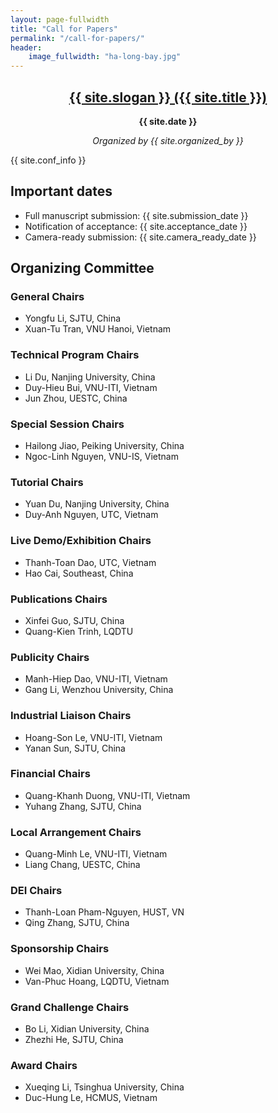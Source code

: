 ```yaml
---
layout: page-fullwidth
title: "Call for Papers"
permalink: "/call-for-papers/"
header:
    image_fullwidth: "ha-long-bay.jpg"
---
```


<center><h2><a href="/images/cfp.pdf">{{ site.slogan }} ({{ site.title }})</a></h2>
<b>{{ site.date }}</b><br/>

<i>Organized by {{ site.organized_by }} </i> <br/>

</center>


{{ site.conf_info }}

## Important dates
- Full manuscript submission: {{ site.submission_date }}
- Notification of acceptance: {{ site.acceptance_date }}
- Camera-ready submission: {{ site.camera_ready_date }}

## Organizing Committee
### General Chairs
- Yongfu Li, SJTU, China
- Xuan-Tu Tran, VNU Hanoi, Vietnam

### Technical Program Chairs
- Li Du, Nanjing University, China
- Duy-Hieu Bui, VNU-ITI, Vietnam
- Jun Zhou, UESTC, China
### Special Session Chairs
- Hailong Jiao, Peiking University, China
- Ngoc-Linh Nguyen, VNU-IS, Vietnam
### Tutorial Chairs
- Yuan Du, Nanjing University, China
- Duy-Anh Nguyen, UTC, Vietnam
### Live Demo/Exhibition Chairs
- Thanh-Toan Dao, UTC, Vietnam
- Hao Cai, Southeast, China
### Publications Chairs
- Xinfei Guo, SJTU, China
- Quang-Kien Trinh, LQDTU
### Publicity Chairs
- Manh-Hiep Dao, VNU-ITI, Vietnam
- Gang Li, Wenzhou University, China
### Industrial Liaison Chairs
- Hoang-Son Le, VNU-ITI, Vietnam
- Yanan Sun, SJTU, China
### Financial Chairs
- Quang-Khanh Duong, VNU-ITI, Vietnam
- Yuhang Zhang, SJTU, China
### Local Arrangement Chairs
- Quang-Minh Le, VNU-ITI, Vietnam
- Liang Chang, UESTC, China
### DEI Chairs
- Thanh-Loan Pham-Nguyen, HUST, VN
- Qing Zhang, SJTU, China
### Sponsorship Chairs
- Wei Mao, Xidian University, China
- Van-Phuc Hoang, LQDTU, Vietnam
### Grand Challenge Chairs
- Bo Li, Xidian University, China
- Zhezhi He, SJTU, China
### Award Chairs
- Xueqing Li, Tsinghua University, China
- Duc-Hung Le, HCMUS, Vietnam


